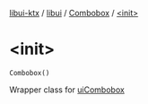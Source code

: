 [libui-ktx](../../index.md) / [libui](../index.md) / [Combobox](index.md) / [&lt;init&gt;](./-init-.md)

# &lt;init&gt;

`Combobox()`

Wrapper class for [uiCombobox](../ui-combobox.md)

